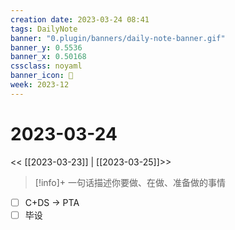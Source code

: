 ```yaml
---
creation date: 2023-03-24 08:41
tags: DailyNote
banner: "0.plugin/banners/daily-note-banner.gif"
banner_y: 0.5536
banner_x: 0.50168
cssclass: noyaml
banner_icon: 💌
week: 2023-12
---
```


# 2023-03-24

<< [[2023-03-23]] | [[2023-03-25]]>>


> [!info]+ 一句话描述你要做、在做、准备做的事情
> 


- [ ] C+DS -> PTA
- [ ] 毕设
